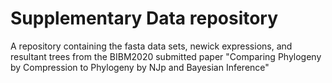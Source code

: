 # Supplementary Data repository
A repository containing the fasta data sets, newick expressions, and resultant trees from the BIBM2020 submitted paper "Comparing Phylogeny by Compression to Phylogeny by NJp and Bayesian Inference"
